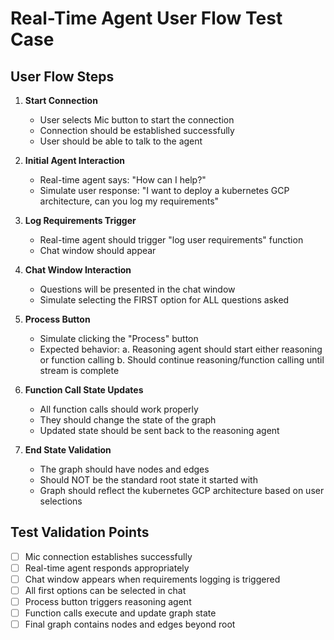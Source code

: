 # Real-Time Agent User Flow Test Case

## User Flow Steps

1. **Start Connection**
   - User selects Mic button to start the connection
   - Connection should be established successfully
   - User should be able to talk to the agent

2. **Initial Agent Interaction**
   - Real-time agent says: "How can I help?"
   - Simulate user response: "I want to deploy a kubernetes GCP architecture, can you log my requirements"

3. **Log Requirements Trigger**
   - Real-time agent should trigger "log user requirements" function
   - Chat window should appear

4. **Chat Window Interaction**
   - Questions will be presented in the chat window
   - Simulate selecting the FIRST option for ALL questions asked

5. **Process Button**
   - Simulate clicking the "Process" button
   - Expected behavior:
     a. Reasoning agent should start either reasoning or function calling
     b. Should continue reasoning/function calling until stream is complete

6. **Function Call State Updates**
   - All function calls should work properly
   - They should change the state of the graph
   - Updated state should be sent back to the reasoning agent

7. **End State Validation**
   - The graph should have nodes and edges
   - Should NOT be the standard root state it started with
   - Graph should reflect the kubernetes GCP architecture based on user selections

## Test Validation Points

- [ ] Mic connection establishes successfully
- [ ] Real-time agent responds appropriately
- [ ] Chat window appears when requirements logging is triggered
- [ ] All first options can be selected in chat
- [ ] Process button triggers reasoning agent
- [ ] Function calls execute and update graph state
- [ ] Final graph contains nodes and edges beyond root